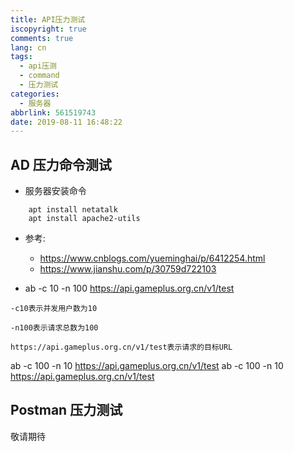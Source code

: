 ```yaml
---
title: API压力测试
iscopyright: true
comments: true
lang: cn
tags:
  - api压测
  - command
  - 压力测试
categories:
  - 服务器
abbrlink: 561519743
date: 2019-08-11 16:48:22
---
```



## AD 压力命令测试
- 服务器安装命令
```
    apt install netatalk
    apt install apache2-utils
```

- 参考:
    - https://www.cnblogs.com/yueminghai/p/6412254.html
    - https://www.jianshu.com/p/30759d722103

- ab -c 10 -n 100 https://api.gameplus.org.cn/v1/test

```
-c10表示并发用户数为10

-n100表示请求总数为100

https://api.gameplus.org.cn/v1/test表示请求的目标URL
```

ab -c 100 -n 10 https://api.gameplus.org.cn/v1/test
ab -c 100 -n 10 https://api.gameplus.org.cn/v1/test

## Postman 压力测试
敬请期待